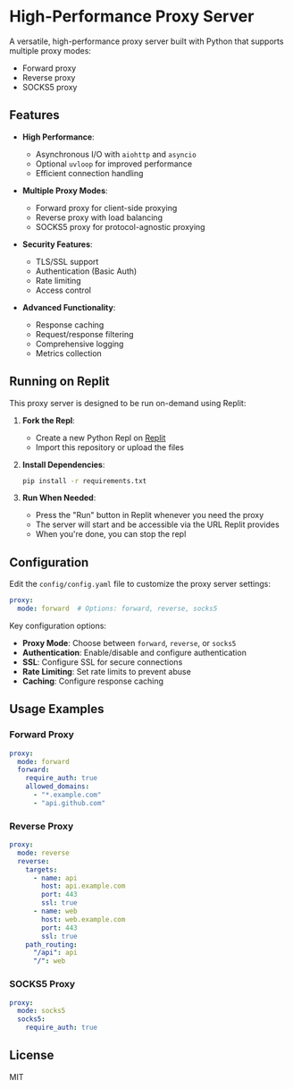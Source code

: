 # High-Performance Proxy Server

A versatile, high-performance proxy server built with Python that supports multiple proxy modes:
- Forward proxy
- Reverse proxy
- SOCKS5 proxy

## Features

- **High Performance**:
  - Asynchronous I/O with `aiohttp` and `asyncio`
  - Optional `uvloop` for improved performance
  - Efficient connection handling

- **Multiple Proxy Modes**:
  - Forward proxy for client-side proxying
  - Reverse proxy with load balancing
  - SOCKS5 proxy for protocol-agnostic proxying

- **Security Features**:
  - TLS/SSL support
  - Authentication (Basic Auth)
  - Rate limiting
  - Access control

- **Advanced Functionality**:
  - Response caching
  - Request/response filtering
  - Comprehensive logging
  - Metrics collection

## Running on Replit

This proxy server is designed to be run on-demand using Replit:

1. **Fork the Repl**:
   - Create a new Python Repl on [Replit](https://replit.com)
   - Import this repository or upload the files

2. **Install Dependencies**:
   ```bash
   pip install -r requirements.txt
   ```

3. **Run When Needed**:
   - Press the "Run" button in Replit whenever you need the proxy
   - The server will start and be accessible via the URL Replit provides
   - When you're done, you can stop the repl

## Configuration

Edit the `config/config.yaml` file to customize the proxy server settings:

```yaml
proxy:
  mode: forward  # Options: forward, reverse, socks5
```

Key configuration options:

- **Proxy Mode**: Choose between `forward`, `reverse`, or `socks5`
- **Authentication**: Enable/disable and configure authentication
- **SSL**: Configure SSL for secure connections
- **Rate Limiting**: Set rate limits to prevent abuse
- **Caching**: Configure response caching

## Usage Examples

### Forward Proxy

```yaml
proxy:
  mode: forward
  forward:
    require_auth: true
    allowed_domains:
      - "*.example.com"
      - "api.github.com"
```

### Reverse Proxy

```yaml
proxy:
  mode: reverse
  reverse:
    targets:
      - name: api
        host: api.example.com
        port: 443
        ssl: true
      - name: web
        host: web.example.com
        port: 443
        ssl: true
    path_routing:
      "/api": api
      "/": web
```

### SOCKS5 Proxy

```yaml
proxy:
  mode: socks5
  socks5:
    require_auth: true
```

## License

MIT
